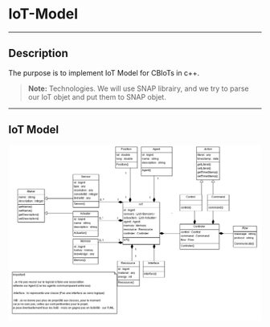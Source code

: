 IoT-Model
===================



----------


Description
-------------

The purpose is to implement IoT Model for CBIoTs in c++.



> **Note:** Technologies.
> We will use SNAP librairy, and we try to parse our IoT objet and put them to SNAP objet.


----------


IoT Model
-------------------
![alt text](./uml/IoT-v1.5.png "IoT Model")
